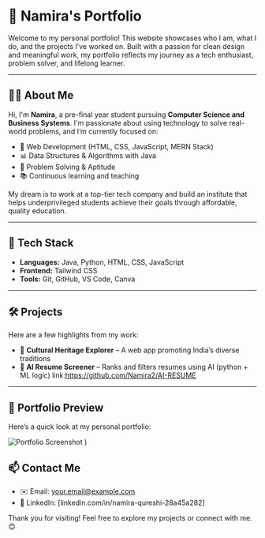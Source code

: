 # 🌟 Namira's Portfolio

Welcome to my personal portfolio! This website showcases who I am, what I do, and the projects I’ve worked on. Built with a passion for clean design and meaningful work, my portfolio reflects my journey as a tech enthusiast, problem solver, and lifelong learner.

---

## 👩‍💻 About Me

Hi, I'm **Namira**, a pre-final year student pursuing **Computer Science and Business Systems**. I'm passionate about using technology to solve real-world problems, and I’m currently focused on:

- 🔧 Web Development (HTML, CSS, JavaScript, MERN Stack)
- 📊 Data Structures & Algorithms with Java
- 🧠 Problem Solving & Aptitude
- 📚 Continuous learning and teaching

My dream is to work at a top-tier tech company and build an institute that helps underprivileged students achieve their goals through affordable, quality education.

---

## 🚀 Tech Stack

- **Languages:** Java, Python, HTML, CSS, JavaScript  
- **Frontend:**   Tailwind CSS    
- **Tools:** Git, GitHub, VS Code, Canva

---

## 🛠️ Projects

Here are a few highlights from my work:

- 🔹 **Cultural Heritage Explorer** – A web app promoting India’s diverse traditions  
- 🔹 **AI Resume Screener** – Ranks and filters resumes using AI (python + ML logic)
 link:https://github.com/Namira2/AI-RESUME

---
## 📸 Portfolio Preview

Here’s a quick look at my personal portfolio:

![Portfolio Screenshot](./scr1.png)
)


## 📫 Contact Me

- ✉️ Email: your.email@example.com  
- 💼 LinkedIn: [linkedin.com/in/namira-qureshi-28a45a282]  




Thank you for visiting! Feel free to explore my projects or connect with me. 😊
